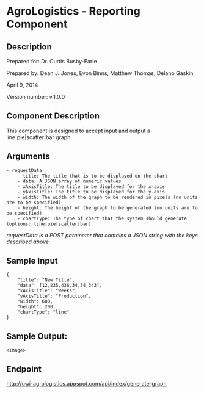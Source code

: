 AgroLogistics - Reporting Component
===================================

Description 
------------

Prepared for: Dr. Curtis Busby-Earle  

Prepared by: Dean J. Jones, Evon Binns, Matthew Thomas, Delano Gaskin  

April 9, 2014  

Version number: v.1.0.0  


Component Description
---------------------

This component is designed to accept input and output a line|pie|scatter|bar graph.


Arguments
---------

    - requestData
        - title: The title that is to be displayed on the chart
        - data: A JSON array of numeric values
        - xAxisTitle: The title to be displayed for the x-axis
        - yAxisTitle: The title to be displayed for the y-axis
        - width: The width of the graph to be rendered in pixels (no units are to be specified)
        - height: The height of the graph to be generated (no units are to be specified)
        - chartType: The type of chart that the system should generate (options: line|pie|scatter|bar)

*requestData is a POST parameter that contains a JSON string with the keys described above.*

Sample Input
------------

    {
        "title": "New Title",
        "data": [12,235,436,34,34,343],
        "xAxisTitle": "Weeks",
        "yAxisTitle": "Production",
        "width": 600,
        "height": 200,
        "chartType": "line"
    }
            


Sample Output:
--------------
    <image>


Endpoint
--------

http://uwi-agrologistics.appspot.com/api/index/generate-graph
